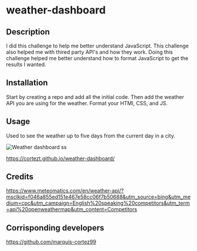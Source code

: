 # weather-dashboard

## Description

I did this challenge to help me better understand JavaScript. This challenge also helped me with thired party API's and how they work. Doing this challenge helped me better understand how to format JavaScript to get the results I wanted.

## Installation

Start by creating a repo and add all the initial code.
Then add the weather API you are using for the weather.
Format your HTMl, CSS, and JS.


## Usage
Used to see the weather up to five days from the current day in a city.

![Weather dashboard ss](https://user-images.githubusercontent.com/126823522/236102944-34276e8b-58b9-4cbf-aa58-3773dce79cc7.jpg)

https://cortezt.github.io/weather-dashboard/
 ## Credits
https://www.meteomatics.com/en/weather-api/?msclkid=f046a855ed151e467e58cc06f7b50688&utm_source=bing&utm_medium=cpc&utm_campaign=English%20speaking%20competitors&utm_term=api%20openweathermap&utm_content=Competitors



 
 ## Corrisponding developers
 https://github.com/marquis-cortez99
